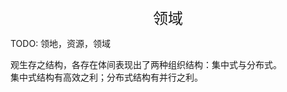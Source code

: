 <center><font size=5>领域</font></center>

TODO: 领地，资源，领域

观生存之结构，各存在体间表现出了两种组织结构：集中式与分布式。<br/>
集中式结构有高效之利；分布式结构有并行之利。<br/>
